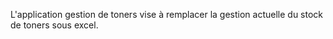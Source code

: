 L'application gestion de toners vise à remplacer la gestion actuelle du stock de toners sous excel. 
